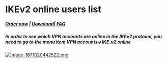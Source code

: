 # IKEv2 online users list

##### [Order now](https://panel.puqcloud.com/index.php?rp=/store/puqvpn) | [Download](https://download.puqcloud.com/cp/puqvpncp/)| [FAQ](https://faq.puqcloud.com)

##### In order to see which VPN accounts are online in the **IKEv2** protocol, you need to go to the menu item **VPN accounts-&gt;IKE\_v2 online**

[![image-1671020442522.png](https://doc.puq.info/uploads/images/gallery/2022-12/scaled-1680-/image-1671020442522.png)](https://doc.puq.info/uploads/images/gallery/2022-12/image-1671020442522.png)